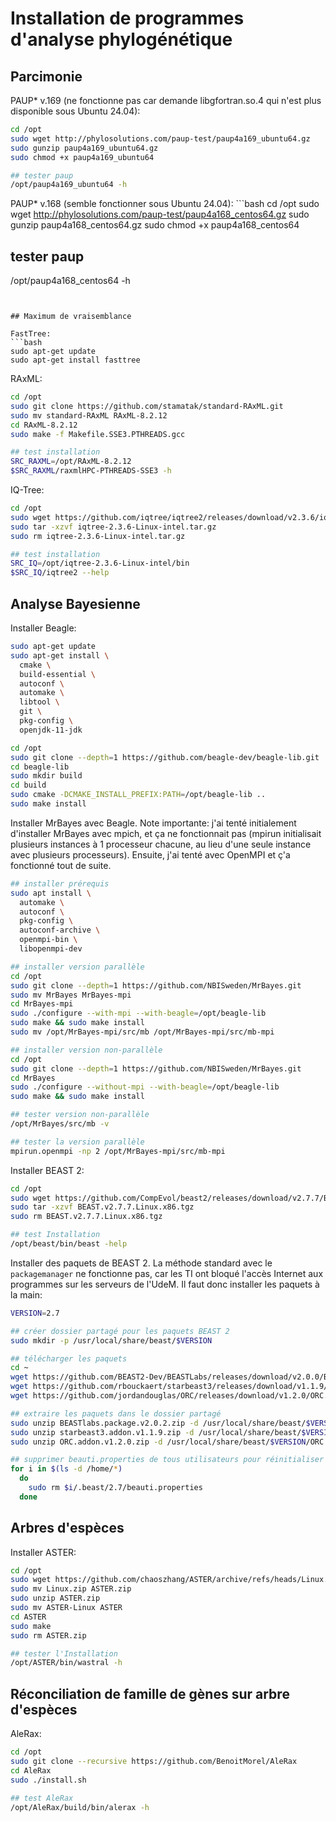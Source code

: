 # Installation de programmes d'analyse phylogénétique

## Parcimonie

PAUP\* v.169 (ne fonctionne pas car demande libgfortran.so.4 qui n'est plus disponible sous Ubuntu 
24.04):  
```bash
cd /opt
sudo wget http://phylosolutions.com/paup-test/paup4a169_ubuntu64.gz
sudo gunzip paup4a169_ubuntu64.gz
sudo chmod +x paup4a169_ubuntu64

## tester paup
/opt/paup4a169_ubuntu64 -h

```

PAUP\* v.168 (semble fonctionner sous Ubuntu 24.04):  ```bash
cd /opt
sudo wget http://phylosolutions.com/paup-test/paup4a168_centos64.gz
sudo gunzip paup4a168_centos64.gz
sudo chmod +x paup4a168_centos64

## tester paup
/opt/paup4a168_centos64 -h

```


## Maximum de vraisemblance

FastTree:
```bash
sudo apt-get update
sudo apt-get install fasttree

```

RAxML:
```bash
cd /opt
sudo git clone https://github.com/stamatak/standard-RAxML.git
sudo mv standard-RAxML RAxML-8.2.12
cd RAxML-8.2.12
sudo make -f Makefile.SSE3.PTHREADS.gcc

## test installation
SRC_RAXML=/opt/RAxML-8.2.12
$SRC_RAXML/raxmlHPC-PTHREADS-SSE3 -h

```

IQ-Tree:  
```bash
cd /opt
sudo wget https://github.com/iqtree/iqtree2/releases/download/v2.3.6/iqtree-2.3.6-Linux-intel.tar.gz
sudo tar -xzvf iqtree-2.3.6-Linux-intel.tar.gz
sudo rm iqtree-2.3.6-Linux-intel.tar.gz

## test installation
SRC_IQ=/opt/iqtree-2.3.6-Linux-intel/bin
$SRC_IQ/iqtree2 --help

```

## Analyse Bayesienne

Installer Beagle:  
```bash
sudo apt-get update
sudo apt-get install \
  cmake \
  build-essential \
  autoconf \
  automake \
  libtool \
  git \
  pkg-config \
  openjdk-11-jdk

cd /opt
sudo git clone --depth=1 https://github.com/beagle-dev/beagle-lib.git
cd beagle-lib
sudo mkdir build
cd build
sudo cmake -DCMAKE_INSTALL_PREFIX:PATH=/opt/beagle-lib ..
sudo make install

```

Installer MrBayes avec Beagle. Note importante: j'ai tenté initialement d'installer MrBayes 
avec mpich, et ça ne fonctionnait pas (mpirun initialisait plusieurs instances à 1 processeur 
chacune, au lieu d'une seule instance avec plusieurs processeurs). Ensuite, j'ai tenté avec 
OpenMPI et ç'a fonctionné tout de suite.  
```bash
## installer prérequis
sudo apt install \
  automake \
  autoconf \
  pkg-config \
  autoconf-archive \
  openmpi-bin \
  libopenmpi-dev

## installer version parallèle
cd /opt
sudo git clone --depth=1 https://github.com/NBISweden/MrBayes.git
sudo mv MrBayes MrBayes-mpi
cd MrBayes-mpi
sudo ./configure --with-mpi --with-beagle=/opt/beagle-lib
sudo make && sudo make install
sudo mv /opt/MrBayes-mpi/src/mb /opt/MrBayes-mpi/src/mb-mpi

## installer version non-parallèle
cd /opt
sudo git clone --depth=1 https://github.com/NBISweden/MrBayes.git
cd MrBayes
sudo ./configure --without-mpi --with-beagle=/opt/beagle-lib
sudo make && sudo make install

## tester version non-parallèle
/opt/MrBayes/src/mb -v

## tester la version parallèle
mpirun.openmpi -np 2 /opt/MrBayes-mpi/src/mb-mpi

```

Installer BEAST 2:  
```bash
cd /opt
sudo wget https://github.com/CompEvol/beast2/releases/download/v2.7.7/BEAST.v2.7.7.Linux.x86.tgz
sudo tar -xzvf BEAST.v2.7.7.Linux.x86.tgz
sudo rm BEAST.v2.7.7.Linux.x86.tgz

## test Installation
/opt/beast/bin/beast -help

```

Installer des paquets de BEAST 2. La méthode standard avec le `packagemanager` ne fonctionne pas, 
car les TI ont bloqué l'accès Internet aux programmes sur les serveurs de l'UdeM. Il faut donc 
installer les paquets à la main:  
```bash
VERSION=2.7

## créer dossier partagé pour les paquets BEAST 2
sudo mkdir -p /usr/local/share/beast/$VERSION

## télécharger les paquets
cd ~
wget https://github.com/BEAST2-Dev/BEASTLabs/releases/download/v2.0.0/BEASTlabs.package.v2.0.2.zip
wget https://github.com/rbouckaert/starbeast3/releases/download/v1.1.9/starbeast3.addon.v1.1.9.zip
wget https://github.com/jordandouglas/ORC/releases/download/v1.2.0/ORC.addon.v1.2.0.zip

## extraire les paquets dans le dossier partagé
sudo unzip BEASTlabs.package.v2.0.2.zip -d /usr/local/share/beast/$VERSION/BEASTlabs
sudo unzip starbeast3.addon.v1.1.9.zip -d /usr/local/share/beast/$VERSION/starbeast3
sudo unzip ORC.addon.v1.2.0.zip -d /usr/local/share/beast/$VERSION/ORC

## supprimer beauti.properties de tous utilisateurs pour réinitialiser chemin vers paquets
for i in $(ls -d /home/*)
  do
    sudo rm $i/.beast/2.7/beauti.properties
  done

```

## Arbres d'espèces

Installer ASTER:  
```bash
cd /opt
sudo wget https://github.com/chaoszhang/ASTER/archive/refs/heads/Linux.zip
sudo mv Linux.zip ASTER.zip
sudo unzip ASTER.zip
sudo mv ASTER-Linux ASTER
cd ASTER
sudo make
sudo rm ASTER.zip

## tester l'Installation
/opt/ASTER/bin/wastral -h


```


## Réconciliation de famille de gènes sur arbre d'espèces

AleRax:  
```bash
cd /opt
sudo git clone --recursive https://github.com/BenoitMorel/AleRax
cd AleRax
sudo ./install.sh

## test AleRax
/opt/AleRax/build/bin/alerax -h

```

